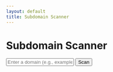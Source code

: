 ```yaml
---
layout: default
title: Subdomain Scanner
---
```


<div class="container">
  <h1>Subdomain Scanner</h1>
  <input type="text" id="domainInput" placeholder="Enter a domain (e.g., example.com)" />
  <button onclick="scanSubdomains()">Scan</button>
  <ul id="subdomainList"></ul>
</div>

<script src="/assets/js/scanner.js"></script>
